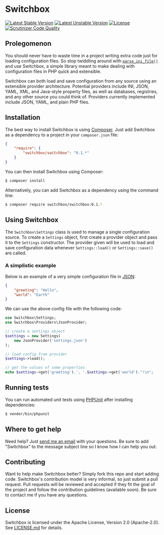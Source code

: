 # Switchbox
[![Latest Stable Version](https://poser.pugx.org/switchbox/switchbox/v/stable.png)](https://packagist.org/packages/switchbox/switchbox) [![Latest Unstable Version](https://poser.pugx.org/switchbox/switchbox/v/unstable.png)](https://packagist.org/packages/switchbox/switchbox) [![License](https://poser.pugx.org/switchbox/switchbox/license.png)](https://packagist.org/packages/switchbox/switchbox) [![Scrutinizer Code Quality](https://scrutinizer-ci.com/g/coderstephen/switchbox/badges/quality-score.png?s=fd9080c7b0a0bf15c8bf06782e0f3ab65476e8db)](https://scrutinizer-ci.com/g/coderstephen/switchbox/)

## Prolegomenon
You should never have to waste time in a project writing extra code just for loading configuration files. So stop twiddling around with [`parse_ini_file()`](http://php.net/parse_ini_file) and use Switchbox, a simple library meant to make dealing with configuration files in PHP quick and extensible.

Switchbox can both load and save configuration from any source using an extensible provider architecture. Potential providers include INI, JSON, YAML, XML, and Java-style property files, as well as databases, registries, and any other source you could think of. Providers currently implemented include JSON, YAML, and plain PHP files.

## Installation
The best way to install Switchbox is using [Composer](http://getcomposer.org). Just add Switchbox as a dependency to a project in your `composer.json` file:
```json
{
    "require": {
        "switchbox/switchbox": "0.1.*"
    }
}
```

You can then install Switchbox using Composer:
```sh
$ composer install
```

Alternatively, you can add Switchbox as a dependency using the command line:
```sh
$ composer require switchbox/switchbox:0.1.*
```

## Using Switchbox
The `Switchbox\Settings` class is used to manage a single configuration source. To create a `Settings` object, first create a provider object and pass it to the `Settings` constructor. The provider given will be used to load and save configuration data whenever `Settings::load()` or `Settings::save()` are called.

### A simplistic example
Below is an example of a very simple configuration file in [JSON](http://json.org):
```json
{
    "greeting": "Hello",
    "world": "Earth"
}
```

We can use the above config file with the following code:
```php
use Switchbox\Settings;
use Switchbox\Providers\JsonProvider;

// create a settings object
$settings = new Settings(
    new JsonProvider('settings.json')
);

// load config from provider
$settings->load();

// get the values of some properties
echo $settings->get('greeting').', '.$settings->get('world')."!\n";
```

## Running tests
You can run automated unit tests using [PHPUnit](http://phpunit.de) after installing dependencies:
```sh
$ vendor/bin/phpunit
```

## Where to get help
Need help? Just [send me an email](mailto:me@stephencoakley.com) with your questions. Be sure to add "Switchbox" to the message subject line so I know how I can help you out.

## Contributing
Want to help make Switchbox better? Simply fork this repo and start adding code. Switchbox's contribution model is very informal, so just submit a pull request. Pull requests will be reviewed and accepted if they fit the goal of the project and follow the contribution guidelines (available soon). Be sure to contact me if you have any questions.

## License
Switchbox is licensed under the Apache License, Version 2.0 (Apache-2.0). See [LICENSE.md](LICENSE) for details.
